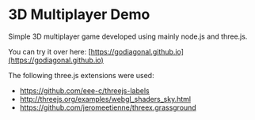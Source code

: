 # 3D Multiplayer Demo

Simple 3D multiplayer game developed using mainly node.js and three.js.

You can try it over here: [https://godiagonal.github.io](https://godiagonal.github.io)

The following three.js extensions were used:
  * https://github.com/eee-c/threejs-labels
  * http://threejs.org/examples/webgl_shaders_sky.html
  * https://github.com/jeromeetienne/threex.grassground

